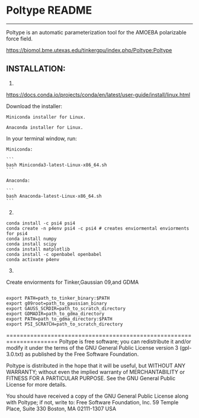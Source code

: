 # Poltype README
--------------

Poltype is an automatic parameterization tool for the AMOEBA polarizable force field.


https://biomol.bme.utexas.edu/tinkergpu/index.php/Poltype:Poltype

## INSTALLATION:

1)

https://docs.conda.io/projects/conda/en/latest/user-guide/install/linux.html

Download the installer:

    Miniconda installer for Linux.

    Anaconda installer for Linux.

In your terminal window, run:

    Miniconda:

    ```
    bash Miniconda3-latest-Linux-x86_64.sh
    ```

    Anaconda:

    ```
    bash Anaconda-latest-Linux-x86_64.sh
    ```

2)

```
conda install -c psi4 psi4 
conda create -n p4env psi4 -c psi4 # creates enviormental enviorments for psi4
conda install numpy
conda install scipy
conda install matplotlib
conda install -c openbabel openbabel
conda activate p4env 

``` 

3) 
Create enviorments for Tinker,Gaussian 09,and GDMA


```

export PATH=path_to_tinker_binary:$PATH
export g09root=path_to_gaussian_binary
export GAUSS_SCRDIR=path_to_scratch_directory
export GDMADIR=path_to_gdma_directory
export PATH=path_to_gdma_directory:$PATH
export PSI_SCRATCH=path_to_scratch_directory

```


=====================================================================
Poltype is free software; you can redistribute it and/or modify
it under the terms of the GNU General Public License version 3 (gpl-3.0.txt)
as published by the Free Software Foundation.

Poltype is distributed in the hope that it will be useful,
but WITHOUT ANY WARRANTY; without even the implied warranty of
MERCHANTABILITY or FITNESS FOR A PARTICULAR PURPOSE.  See the
GNU General Public License for more details.

You should have received a copy of the GNU General Public License
along with Poltype; if not, write to:
Free Software Foundation, Inc.
59 Temple Place, Suite 330
Boston, MA 02111-1307  USA

